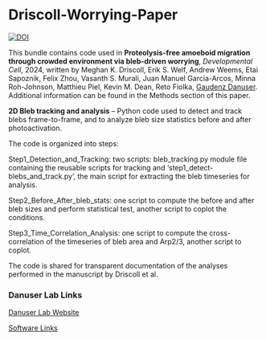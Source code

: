 # Driscoll-Worrying-Paper
[![DOI](https://zenodo.org/badge/DOI/10.5281/zenodo.10999660.svg)](https://doi.org/10.5281/zenodo.10999660)

This bundle contains code used in **Proteolysis-free amoeboid migration through crowded environment via bleb-driven worrying**, *Developmental Cell*, 2024, written by Meghan K. Driscoll, Erik S. Welf, Andrew Weems, Etai Sapoznik, Felix Zhou, Vasanth S. Murali, Juan Manuel Garcia-Arcos, Minna Roh-Johnson, Matthieu Piel, Kevin M. Dean, Reto Fiolka, [Gaudenz Danuser](https://www.danuserlab-utsw.org/). Additional information can be found in the Methods section of this paper.

**2D Bleb tracking and analysis** – Python code used to detect and track blebs frame-to-frame, and to analyze bleb size statistics before and after photoactivation. 

The code is organized into steps: 

Step1_Detection_and_Tracking: two scripts: bleb_tracking.py module file containing the reusable scripts for tracking and ‘step1_detect-blebs_and_track.py’, the main script for extracting the bleb timeseries for analysis.

Step2_Before_After_bleb_stats: one script to compute the before and after bleb sizes and perform statistical test, another script to coplot the conditions. 

Step3_Time_Correlation_Analysis: one script to compute the cross-correlation of the timeseries of bleb area and Arp2/3, another script to coplot.

The code is shared for transparent documentation of the analyses performed in the manuscript by Driscoll et al.

### Danuser Lab Links

[Danuser Lab Website](https://www.danuserlab-utsw.org/)

[Software Links](https://github.com/DanuserLab/)
